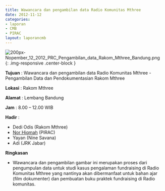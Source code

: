 ```yaml
---
title: Wawancara dan pengambilan data Radio Komunitas Mthree
date: 2012-11-12
categories:
- laporan
- CMB
- PIRAC
layout: laporancmb
---
```


![200px-Nopember_12_2012_PRC_Pengambilan_data_Rakom_Mthree_Bandung.png](/uploads/200px-Nopember_12_2012_PRC_Pengambilan_data_Rakom_Mthree_Bandung.png){: .img-responsive .center-block }


**Tujuan** : Wawancara dan pengambilan data Radio Komunitas Mthree - Pengambilan Data dan Pendokumentasian Rakom Mthree 

**Lokasi** : Rakom Mthree 

**Alamat** : Lembang Bandung 

**Jam** : 8.00 – 12.00 WIB 

**Hadir** :
* Dedi Odis (Rakom Mthree)
* [Nor Hiqmah](http://wiki.ciptamedia.org/wiki/Nor_Hiqmah) (PIRAC)
* Yayan (Nine Savana)
* Adi (JRK Jabar)

**Ringkasan**  
* Wawancara dan pengambilan gambar ini merupakan proses dari pengumpulan data untuk studi kasus pengalaman fundraising di Radio Komunitas Mthree yang nantinya akan dibermanfaat untuk bahan ajar (film dokumenter) dan pembuatan buku praktek fundraising di Radio komunitas.
